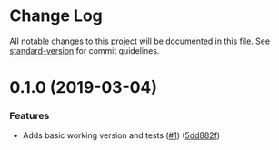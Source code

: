 # Change Log

All notable changes to this project will be documented in this file. See [standard-version](https://github.com/conventional-changelog/standard-version) for commit guidelines.

<a name="0.1.0"></a>
# 0.1.0 (2019-03-04)


### Features

* Adds basic working version and tests ([#1](https://github.com/techcoop/boilerplate-mongoose-api/issues/1)) ([5dd882f](https://github.com/techcoop/boilerplate-mongoose-api/commit/5dd882f))
